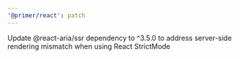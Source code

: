 ```yaml
---
'@primer/react': patch
---
```


Update @react-aria/ssr dependency to ^3.5.0 to address server-side rendering mismatch when using React StrictMode

<!-- Changed components: FormControl -->
